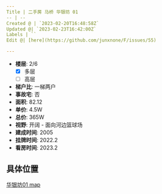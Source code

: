 ```yaml
---
Title | 二手房 马桥 华银坊 01
-- | --
Created @ | `2023-02-20T16:48:58Z`
Updated @| `2023-02-23T16:42:00Z`
Labels | ``
Edit @| [here](https://github.com/junxnone/F/issues/55)

---
```

- **楼层**: 2/6
  - [x] 多层  
  - [ ] 高层
- **梯户比**: 一梯两户
- **事故宅**: 否
- **面积**: 82.12
- **单价**: 4.5W
- **总价**: 365W
- **视野**: 开阔 - 面向河边篮球场
- **建成时间**: 2005
- **挂牌时间**: 2022.2
- **看房时间**: 2023.2

## 具体位置

[华银坊01 map](https://junxnone.github.io/fmap/at/hyf01 ':include :type=iframe width=100% height=100%')
